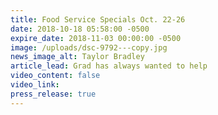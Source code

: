 ```yaml
---
title: Food Service Specials Oct. 22-26
date: 2018-10-18 05:58:00 -0500
expire_date: 2018-11-03 00:00:00 -0500
image: /uploads/dsc-9792---copy.jpg
news_image_alt: Taylor Bradley
article_lead: Grad has always wanted to help
video_content: false
video_link:
press_release: true
---
```

